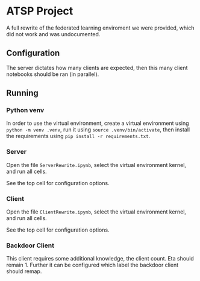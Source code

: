 # ATSP Project
A full rewrite of the federated learning enviroment we were provided, which did not work and was undocumented.

## Configuration
The server dictates how many clients are expected, then this many client notebooks should be ran (in parallel).

## Running

### Python venv
In order to use the virtual environment, create a virtual environment using `python -m venv .venv`, run it using `source .venv/bin/activate`, then install the requirements using `pip install -r requirements.txt`.

### Server
Open the file `ServerRewrite.ipynb`, select the virtual environment kernel, and run all cells.

See the top cell for configuration options.

### Client
Open the file `ClientRewrite.ipynb`, select the virtual environment kernel, and run all cells.

See the top cell for configuration options.

### Backdoor Client
This client requires some additional knowledge, the client count. Eta should remain 1. Further it can be configured which label the backdoor client should remap.